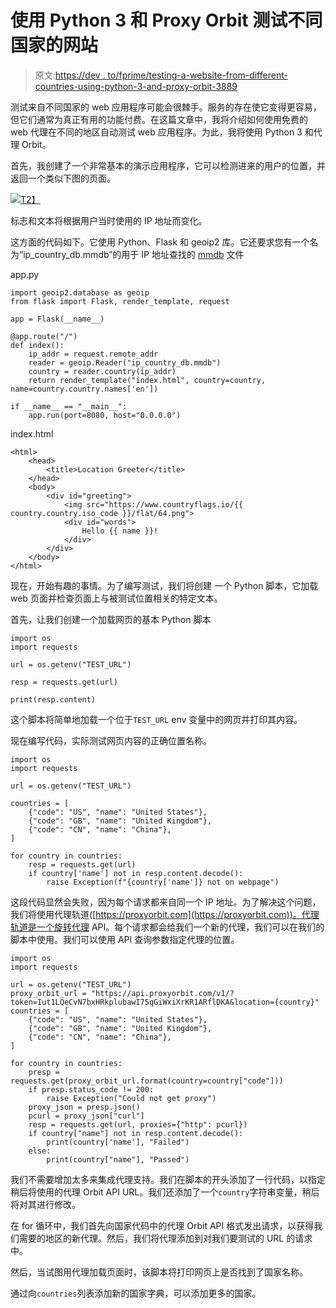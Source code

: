 # 使用 Python 3 和 Proxy Orbit 测试不同国家的网站

> 原文:[https://dev . to/fprime/testing-a-website-from-different-countries-using-python-3-and-proxy-orbit-3889](https://dev.to/fprime/testing-a-website-from-different-countries-using-python-3-and-proxy-orbit-3889)

测试来自不同国家的 web 应用程序可能会很棘手。服务的存在使它变得更容易，但它们通常为真正有用的功能付费。在这篇文章中，我将介绍如何使用免费的 web 代理在不同的地区自动测试 web 应用程序。为此，我将使用 Python 3 和代理 Orbit。

首先，我创建了一个非常基本的演示应用程序，它可以检测进来的用户的位置，并返回一个类似下图的页面。

[![](../Images/81cd2a55f72998491e7cc2710c58b919.png)T2】](https://res.cloudinary.com/practicaldev/image/fetch/s--RmKFYP-h--/c_limit%2Cf_auto%2Cfl_progressive%2Cq_auto%2Cw_880/https://i.imgur.com/SAf12NF.png)

标志和文本将根据用户当时使用的 IP 地址而变化。

这方面的代码如下。它使用 Python、Flask 和 geoip2 库。它还要求您有一个名为“ip_country_db.mmdb”的用于 IP 地址查找的 [mmdb](https://maxmind.github.io/MaxMind-DB/) 文件

app.py

```
import geoip2.database as geoip
from flask import Flask, render_template, request

app = Flask(__name__)

@app.route("/")
def index():
    ip_addr = request.remote_addr
    reader = geoip.Reader("ip_country_db.mmdb")
    country = reader.country(ip_addr)
    return render_template("index.html", country=country, name=country.country.names['en'])

if __name__ == "__main__":
    app.run(port=8080, host="0.0.0.0") 
```

index.html

```
<html>
    <head>
        <title>Location Greeter</title>
    </head>
    <body>
        <div id="greeting">
            <img src="https://www.countryflags.io/{{ country.country.iso_code }}/flat/64.png">
            <div id="words">
                Hello {{ name }}!
            </div>
        </div>
    </body>
</html> 
```

现在，开始有趣的事情。为了编写测试，我们将创建
一个 Python 脚本，它加载 web 页面并检查页面上与被测试位置相关的特定文本。

首先，让我们创建一个加载网页的基本 Python 脚本

```
import os                         
import requests    

url = os.getenv("TEST_URL")                                                                                                                                    

resp = requests.get(url)                                                                                                                                          

print(resp.content) 
```

这个脚本将简单地加载一个位于`TEST_URL` env 变量中的网页并打印其内容。

现在编写代码，实际测试网页内容的正确位置名称。

```
import os
import requests

url = os.getenv("TEST_URL")

countries = [
    {"code": "US", "name": "United States"},
    {"code": "GB", "name": "United Kingdom"},
    {"code": "CN", "name": "China"},
]

for country in countries:
    resp = requests.get(url)
    if country['name'] not in resp.content.decode():
        raise Exception(f"{country['name']} not on webpage") 
```

这段代码显然会失败，因为每个请求都来自同一个 IP 地址。为了解决这个问题，我们将使用代理轨道([https://proxyorbit.com](https://proxyorbit.com))。代理轨道是一个旋转代理 API。每个请求都会给我们一个新的代理，我们可以在我们的脚本中使用。我们可以使用 API 查询参数指定代理的位置。

```
import os    
import requests    

url = os.getenv("TEST_URL")    
proxy_orbit_url = "https://api.proxyorbit.com/v1/?token=Iut1LQeCvN7bxHRkplubawI75qGiWxiXrKR1ARflDKA&location={country}"                              
countries = [                                                                                                                                                  
    {"code": "US", "name": "United States"},                                                                                                                   
    {"code": "GB", "name": "United Kingdom"},                                                                                                                  
    {"code": "CN", "name": "China"},                                                                                                                        
]                                                                                                                                                           

for country in countries:                                                                                                                                   
    presp = requests.get(proxy_orbit_url.format(country=country["code"]))                                                                                   
    if presp.status_code != 200:                                                                                                                            
        raise Exception("Could not get proxy")                                                                                                              
    proxy_json = presp.json()    
    pcurl = proxy_json["curl"]    
    resp = requests.get(url, proxies={"http": pcurl})    
    if country["name"] not in resp.content.decode():    
        print(country['name'], "Failed")                        
    else:                                                       
        print(country["name"], "Passed") 
```

我们不需要增加太多来集成代理支持。我们在脚本的开头添加了一行代码，以指定稍后将使用的代理 Orbit API URL。我们还添加了一个`country`字符串变量，稍后将对其进行修改。

在 for 循环中，我们首先向国家代码中的代理 Orbit API 格式发出请求，以获得我们需要的地区的新代理。然后，我们将代理添加到对我们要测试的 URL 的请求中。

然后，当试图用代理加载页面时，该脚本将打印网页上是否找到了国家名称。

通过向`countries`列表添加新的国家字典，可以添加更多的国家。